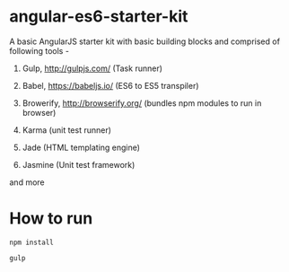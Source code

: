 # angular-es6-starter-kit

A basic AngularJS starter kit with basic building blocks and comprised of following tools - 

1) Gulp, http://gulpjs.com/ (Task runner)

2) Babel, https://babeljs.io/ (ES6 to ES5 transpiler)

3) Browerify, http://browserify.org/ (bundles npm modules to run in browser)

4) Karma (unit test runner)

5) Jade (HTML templating engine)

6) Jasmine (Unit test framework)

and more

# How to run

`npm install`

`gulp`
